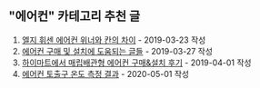 ## "에어컨" 카테고리 추천 글

1. [엘지 휘센 에어컨 위너와 칸의 차이](http://jason-heo.github.io/life/2019/03/23/ac-lg.html) - 2019-03-23 작성
1. [에어컨 구매 및 설치에 도움되는 글들](http://jason-heo.github.io/life/2019/03/27/ac.html) - 2019-03-27 작성
1. [하이마트에서 매립배관형 에어컨 구매&설치 후기](http://jason-heo.github.io/life/2019/04/01/himart-ac-buying-review.html) - 2019-04-01 작성
1. [에어컨 토출구 온도 측정 결과](http://jason-heo.github.io/life/2020/05/01/lg-ac-temp.html) - 2020-05-01 작성
